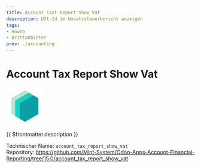 ```yaml
---
title: Account Taxt Report Show Vat
description: USt-Id im Umsatzsteuerbericht anzeigen
tags:
- HowTo
- Drittanbieter
prev: ./accounting
---
```

# Account Tax Report Show Vat
![icon_oms_box](attachments/icons_odoo_mint_system.png)

{{ $frontmatter.description }}

Technischer Name: `account_tax_report_show_vat`\
Repository: <https://github.com/Mint-System/Odoo-Apps-Account-Financial-Reporting/tree/15.0/account_tax_report_show_vat>